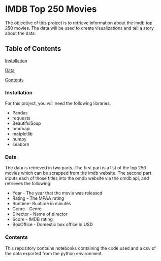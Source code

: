 # IMDB Top 250 Movies
The objective of this project is to retrieve information about the imdb top 250 movies. The data will be used to create visualizations and tell a story about the data.

## Table of Contents
[Installation](#Installation)

[Data](#Data)

[Contents](#Contents)

### Installation
For this project, you will need the following libraries:
* Pandas
* requests
* BeautifulSoup
* omdbapi
* matplotlib
* numpy
* seaborn


### Data
The data is retrieved in two parts. The first part is a list of the top 250 movies which can be scrapped from the imdb website. The second part inputs each of those titles into the omdb website via the omdb api, and retrieves the following:
* Year - The year that the movie was released
* Rating - The MPAA rating
* Runtime- Runtime in minutes
* Genre - Genre
* Director - Name of director
* Score - IMDB rating
* BoxOffice - Domestic box office in USD


### Contents
This repository contains notebooks containing the code used and a csv of the data exported from the python environment.


